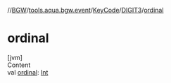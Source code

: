 //[BGW](../../../../index.md)/[tools.aqua.bgw.event](../../index.md)/[KeyCode](../index.md)/[DIGIT3](index.md)/[ordinal](ordinal.md)



# ordinal  
[jvm]  
Content  
val [ordinal](ordinal.md): [Int](https://kotlinlang.org/api/latest/jvm/stdlib/kotlin/-int/index.html)  



